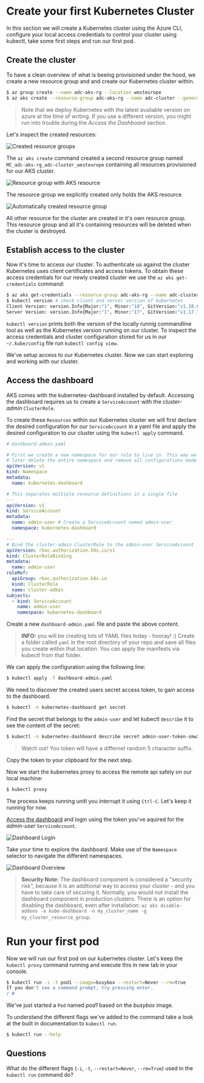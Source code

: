 # Create your first Kubernetes Cluster

In this section we will create a Kubernetes cluster using the Azure CLI, configure your local access credentials to control your cluster using kubectl, take some first steps and run our first pod.

## Create the cluster

To have a clean overview of what is beeing provisioned under the hood, we create a new resource
group and and create our Kubernetes cluster within.

```zsh
$ az group create --name adc-aks-rg --location westeurope
$ az aks create --resource-group adc-aks-rg --name adc-cluster --generate-ssh-keys --kubernetes-version 1.17.13
```

> Note that we deploy Kubernetes with the latest available version on azure at the time of writing.
> If you use a different version, you might run into trouble during the _Access the Dashboard_
> section.

Let's inspect the created resources:

![Created resource groups](./img/rg-created.png)

The `az aks create` command created a second resource group named
`MC_adc-aks-rg_adc-cluster_westeurope` containing all resources provisioned for our AKS
cluster.

![Resource group with AKS resource](./img/cluster-rg.png)

The resource group we explicitly created only holds the AKS resource.

![Automatically created resource group](./img/auto-rg.png)

All other resource for the cluster are created in it's own resource group. This resource group and
all it's containing resources will be deleted when the cluster is destroyed.

## Establish access to the cluster

Now it's time to access our cluster. To authenticate us against the cluster Kubernetes uses client
certificates and access tokens. To obtain these access credentials for our newly created cluster we
use the `az aks get-credentials` command:

```zsh
$ az aks get-credentials --resource-group adc-aks-rg --name adc-cluster
$ kubectl version # check client and server version of kubernetes
Client Version: version.Info{Major:"1", Minor:"18", GitVersion:"v1.18.6", GitCommit:"dff82dc0de47299ab66c83c626e08b245ab19037", GitTreeState:"clean", BuildDate:"2020-07-16T06:30:04Z", GoVersion:"go1.14.5", Compiler:"gc", Platform:"linux/amd64"}
Server Version: version.Info{Major:"1", Minor:"17", GitVersion:"v1.17.7", GitCommit:"5737fe2e0b8e92698351a853b0d07f9c39b96736", GitTreeState:"clean", BuildDate:"2020-06-24T19:54:11Z", GoVersion:"go1.13.6", Compiler:"gc", Platform:"linux/amd64"}
```

`kubectl version` prints both the version of the locally runnig commandline tool as well as the
Kubernetes version running on our cluster. To inspect the access credentials and cluster
configuration stored for us in our `~/.kube/config` file run `kubectl config view`.

We've setup access to our Kubernetes cluster. Now we can start exploring and working with our
cluster.

## Access the dashboard

AKS comes with the kubernetes-dashboard installed by default. Accessing the dashboard requires us to
create a `ServiceAccount` with the _cluster-admin_ `ClusterRole`.

To create these `Resources` within our Kubernetes cluster we will first declare the desired
configuration for our `ServiceAccount` in a yaml file and apply the desired configuration to our
cluster using the `kubectl apply` command.

```yaml
# dashboard-admin.yaml

# First we create a new namespace for our role to live in. This way we can
# later delete the entire namespace and remove all configurations made here.
apiVersion: v1
kind: Namespace
metadata:
  name: kubernetes-dashboard

# This separates multiple resource definitions in a single file
---
apiVersion: v1
kind: ServiceAccount
metadata:
  name: admin-user # Create a ServiceAccount named admin-user
  namespace: kubernetes-dashboard

---
# Bind the cluster-admin ClusterRole to the admin-user ServiceAccount
apiVersion: rbac.authorization.k8s.io/v1
kind: ClusterRoleBinding
metadata:
  name: admin-user
roleRef:
  apiGroup: rbac.authorization.k8s.io
  kind: ClusterRole
  name: cluster-admin
subjects:
  - kind: ServiceAccount
    name: admin-user
    namespace: kubernetes-dashboard
```

Create a new `dashboard-admin.yaml` file and paste the above content.

> **INFO:** you will be creating lots of YAML files today - hooray! :) Create a folder called `yaml` in the root directory of your repo and save all files you create within that location. You can apply the manifests via kubectl from that folder.

We can apply the configuration using the following line:

```zsh
$ kubectl apply -f dashboard-admin.yaml
```

We need to discover the created users secret access token, to gain access to the dashboard.

```zsh
$ kubectl -n kubernetes-dashboard get secret
```

Find the secret that belongs to the `admin-user` and let kubectl `describe` it to see the content of the secret:

```zsh
$ kubectl -n kubernetes-dashboard describe secret admin-user-token-smw2j
```

> Watch out! You token will have a differnet random 5 character suffix.

Copy the token to your clipboard for the next step.

Now we start the kubernetes proxy to access the remote api safely on our local machine:

```zsh
$ kubectl proxy
```

The process keeps running unitl you interrupt it using `Ctrl-C`. Let's keep it running for now.

[Access the dashboard](http://localhost:8001/api/v1/namespaces/kube-system/services/https:kubernetes-dashboard:/proxy/)
and login using the token you've aquired for the _admin-user_ `ServiceAccount`.

![Dashboard Login](./img/dashboard-login.png)

Take your time to explore the dashboard. Make use of the `Namespace` selector to navigate the
different namespaces.

![Dashboard Overview](./img/all-namespaces-dashboard.png)

> **Security Note:** The dashboard component is considered a "security risk", because it is an additional way to access your cluster - and you have to take care of securing it. Normally, you would not install the dashboard component in production clusters. There is an option for disabling the dashboard, even after installation: `az aks disable-addons -a kube-dashboard -n my_cluster_name -g my_cluster_resource_group`.

# Run your first pod

Now we will run our first pod on our kubernetes cluster. Let's keep the `kubectl proxy` command
running and execute this in new tab in your console.

```zsh
$ kubectl run -i -t pod1 --image=busybox --restart=Never --rm=true
If you don't see a command prompt, try pressing enter.
/ #
```

We've just started a `Pod` named _pod1_ based on the _busybox_ image.

To understand the different flags we've added to the command take a look at the built in
documentation to `kubectl run`.

```zsh
$ kubectl run --help
```

## Questions

What do the different flags (`-i`, `-t`, `--restart=Never`, `--rm=True`) used in the `kubectl run`
command do?

